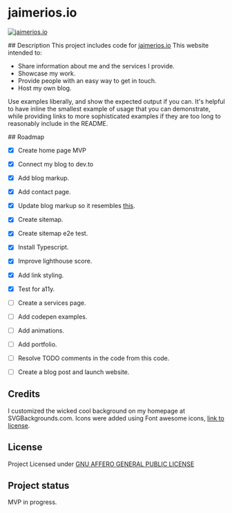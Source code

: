 # jaimerios.io
<!-- TODO: Add other Badges -->
[![jaimerios.io](https://img.shields.io/endpoint?url=https://dashboard.cypress.io/badge/simple/o7umst&style=flat&logo=cypress)](https://dashboard.cypress.io/projects/o7umst/runs)

## Description
This project includes code for [jaimerios.io](https://jaimerios.io) This website intended to:

- Share information about me and the services I provide.
- Showcase my work.
- Provide people with an easy way to get in touch.
- Host my own blog.


<!-- TODO: Visuals, specially a compelling image about my website -->

<!-- TODO: Usage: URL to my blog -->

Use examples liberally, and show the expected output if you can. It's helpful to have inline the smallest example of usage that you can demonstrate, while providing links to more sophisticated examples if they are too long to reasonably include in the README.

<!-- TODO: Add Support section
Tell people where they can go to for help. It can be any combination of an issue tracker, a chat room, an email address, etc. -->

## Roadmap

- [x] Create home page MVP
- [x] Connect my blog to dev.to
- [x] Add blog markup.

- [x] Add contact page.
- [x] Update blog markup so it resembles [this](https://videofruit.com/blog/partnership-marketing/).
- [x] Create sitemap.
- [x] Create sitemap e2e test.
- [x] Install Typescript.
- [x] Improve lighthouse score.
- [x] Add link styling.
- [x] Test for a11y.
- [ ] Create a services page.
- [ ] Add codepen examples.
- [ ] Add animations.
- [ ] Add portfolio.
- [ ] Resolve TODO comments in the code from this code.
- [ ] Create a blog post and launch website.
<!-- [] IDEA: Add this background effect: https://codepen.io/Johnm__/pen/qZqgGJ -->

<!-- Contributing and
TODO: Add instructions for running project locally and submitting PRs
State if you are open to contributions and what your requirements are for accepting them. -->

<!-- Show your appreciation to those who have contributed to the project. -->

## Credits

I customized the wicked cool background on my homepage at SVGBackgrounds.com.
Icons were added using Font awesome icons, [link to license](https://fontawesome.com/license).

## License
Project Licensed under [GNU AFFERO GENERAL PUBLIC LICENSE](LICENSE.md)

## Project status

MVP in progress.
